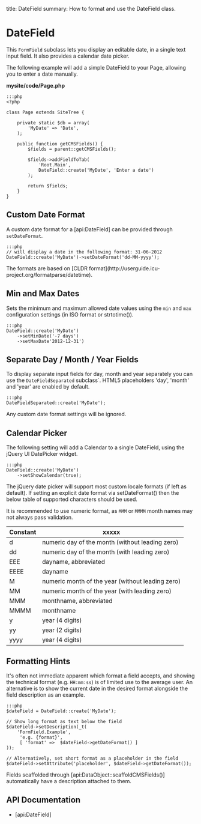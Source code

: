 title: DateField
summary: How to format and use the DateField class.

# DateField

This `FormField` subclass lets you display an editable date, in a single text input field.
It also provides a calendar date picker.

The following example will add a simple DateField to your Page, allowing you to enter a date manually. 

**mysite/code/Page.php**

	:::php
	<?php

	class Page extends SiteTree {

		private static $db = array(
			'MyDate' => 'Date',
		);
	
		public function getCMSFields() {
			$fields = parent::getCMSFields();
			
			$fields->addFieldToTab(
				'Root.Main',
				DateField::create('MyDate', 'Enter a date')
			);
			
			return $fields;
		} 
	}	

## Custom Date Format

A custom date format for a [api:DateField] can be provided through `setDateFormat`.

	:::php
	// will display a date in the following format: 31-06-2012
	DateField::create('MyDate')->setDateFormat('dd-MM-yyyy'); 

<div class="info" markdown="1">
The formats are based on [CLDR format](http://userguide.icu-project.org/formatparse/datetime).
</div>
 

## Min and Max Dates

Sets the minimum and maximum allowed date values using the `min` and `max` configuration settings (in ISO format or 
strtotime()).

	:::php
	DateField::create('MyDate')
		->setMinDate('-7 days')
		->setMaxDate'2012-12-31')
		
## Separate Day / Month / Year Fields

To display separate input fields for day, month and year separately you can use the `DateFieldSeparated` subclass`.
HTML5 placeholders 'day', 'month' and 'year' are enabled by default. 

	:::php
	DateFieldSeparated::create('MyDate');

<div class="alert" markdown="1">
Any custom date format settings will be ignored. 
</div>

## Calendar Picker
 
The following setting will add a Calendar to a single DateField, using the jQuery UI DatePicker widget.

	:::php
	DateField::create('MyDate')
		->setShowCalendar(true);

The jQuery date picker will support most custom locale formats (if left as default).
If setting an explicit date format via setDateFormat() then the below table of supported
characters should be used.

It is recommended to use numeric format, as `MMM` or `MMMM` month names may not always pass validation.

Constant | xxxxx
-------- | -----
d        | numeric day of the month (without leading zero)
dd       | numeric day of the month (with leading zero)
EEE      | dayname, abbreviated
EEEE     | dayname
M        | numeric month of the year (without leading zero)
MM       | numeric month of the year (with leading zero)
MMM	     | monthname, abbreviated	
MMMM     | monthname
y        | year (4 digits)
yy       | year (2 digits)
yyyy     | year (4 digits)

## Formatting Hints

It's often not immediate apparent which format a field accepts, and showing the technical format (e.g. `HH:mm:ss`) is 
of limited use to the average user. An alternative is to show the current date in the desired format alongside the 
field description as an example.

	:::php
	$dateField = DateField::create('MyDate');

	// Show long format as text below the field
	$dateField->setDescription(_t(
	    'FormField.Example',
	     'e.g. {format}',
	     [ 'format' =>  $dateField->getDateFormat() ]
	));

	// Alternatively, set short format as a placeholder in the field
	$dateField->setAttribute('placeholder', $dateField->getDateFormat());

<div class="notice" markdown="1">
Fields scaffolded through [api:DataObject::scaffoldCMSFields()] automatically have a description attached to them.
</div>

## API Documentation

* [api:DateField]
